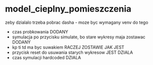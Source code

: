 # model_cieplny_pomieszczenia

zeby dzialalo trzeba pobrac dasha - moze byc wymagany venv do tego

* czas probkowania  DODANY
* symulacja po przycisku simulate, bo stare wykresy maja zostawac DODANY
* kp ti td ma byc suwakiem RACZEJ ZOSTAWIE JAK JEST
* przycisk reset do usuwania starych wykresow  JEST DZIALA
* czas symulacji hardcoded  DZIALA

